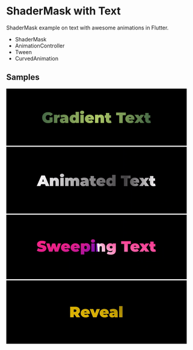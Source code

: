 # ShaderMask with Text

ShaderMask example on text with awesome animations in Flutter.

- ShaderMask
- AnimationController
- Tween
- CurvedAnimation

## Samples
<img src='https://github.com/GitVNS/Shader-text/blob/main/sample/linear%20normal.png' width=480 />
<img src='https://github.com/GitVNS/Shader-text/blob/main/sample/linear%20animated.gif' width=480 />
<img src='https://github.com/GitVNS/Shader-text/blob/main/sample/sweep%20animated.gif' width=480 />
<img src='https://github.com/GitVNS/Shader-text/blob/main/sample/reveal.gif' width=480 />
